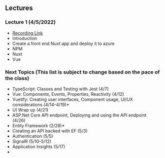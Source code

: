 ## Lectures

### Lecture 1 (4/5/2022)
- [Recording Link]()
- Introduction
- Create a front end Nuxt app and deploy it to azure
- NPM
- Nuxt
- Vue

### Next Topics (This list is subject to change based on the pace of the class)
- TypeScript: Classes and Testing with Jest (4/7)
- Vue: Components, Events, Properties, Reactivity (4/12)
- Vuetify: Creating user interfaces, Component usage, UI/UX considerations (4/14-4/19)*
- UI Wrap up (4/21)
- ASP.Net Core API endpoint, Deploying and using the API endpoint (4/26)
- Entity Framework (2/28)*
- Creating an API backed with EF (5/3)
- Authentication (5/5)
- SignalR (5/10-5/12)
- Application Insights (5/17)
- 
